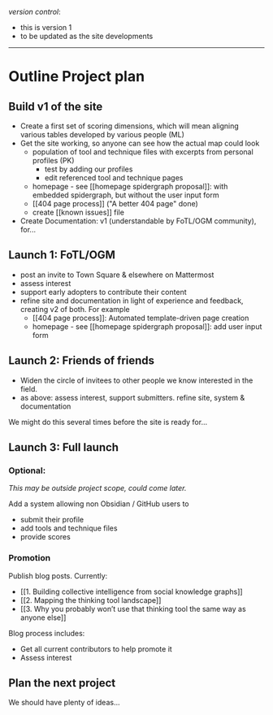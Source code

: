 *version control*: 

* this is version 1
* to be updated as the site developments

---
# Outline Project plan 

## Build v1 of the site
* Create a first set of scoring dimensions, which will mean aligning various tables developed by various people (ML)
* Get the site working, so anyone can see how the actual map could look
	* population of tool and technique files with excerpts from personal profiles (PK)
		* test by adding our profiles
		* edit referenced tool and technique pages
	* homepage - see [[homepage spidergraph proposal]]: with embedded spidergraph, but without the user input form
	* [[404 page process]] ("A better 404 page" done)
	* create [[known issues]] file
* Create Documentation: v1 (understandable by FoTL/OGM community), for...

## Launch 1: FoTL/OGM

* post an invite to Town Square & elsewhere on Mattermost
* assess interest
* support early adopters to contribute their content
* refine site and documentation in light of experience and feedback, creating v2 of both. For example
	* [[404 page process]]: Automated template-driven page creation
	* homepage - see [[homepage spidergraph proposal]]: add user input form

## Launch 2: Friends of friends

* Widen the circle of invitees to other people we know interested in the field.
* as above:  assess interest, support submitters. refine site, system & documentation

We might do this several times before the site is ready for...

## Launch 3: Full launch

### Optional: 

*This may be outside project scope, could come later.* 

Add a system allowing non Obsidian / GitHub users to 
* submit their profile
* add tools and technique files
* provide scores

### Promotion

Publish blog posts. Currently:

* [[1. Building collective intelligence from social knowledge graphs]]
* [[2. Mapping the thinking tool landscape]]
* [[3. Why you probably won’t use that thinking tool the same way as anyone else]]

Blog process includes:

- Get all current contributors to help promote it
- Assess interest

## Plan the next project

We should have plenty of ideas...


